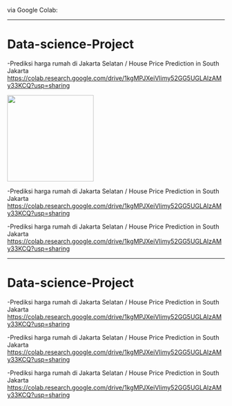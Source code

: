 via Google Colab:

---

# Data-science-Project

-Prediksi harga rumah di Jakarta Selatan / House Price Prediction in South Jakarta
https://colab.research.google.com/drive/1kgMPJXeiVIimy52GG5UGLAlzAMy33KCQ?usp=sharing

<img src="https://github.com/user-attachments/assets/d817b628-9284-4e53-93a2-5a10e97a18d4" width="200">

-Prediksi harga rumah di Jakarta Selatan / House Price Prediction in South Jakarta
https://colab.research.google.com/drive/1kgMPJXeiVIimy52GG5UGLAlzAMy33KCQ?usp=sharing

-Prediksi harga rumah di Jakarta Selatan / House Price Prediction in South Jakarta
https://colab.research.google.com/drive/1kgMPJXeiVIimy52GG5UGLAlzAMy33KCQ?usp=sharing

---

# Data-science-Project

-Prediksi harga rumah di Jakarta Selatan / House Price Prediction in South Jakarta
https://colab.research.google.com/drive/1kgMPJXeiVIimy52GG5UGLAlzAMy33KCQ?usp=sharing

-Prediksi harga rumah di Jakarta Selatan / House Price Prediction in South Jakarta
https://colab.research.google.com/drive/1kgMPJXeiVIimy52GG5UGLAlzAMy33KCQ?usp=sharing

-Prediksi harga rumah di Jakarta Selatan / House Price Prediction in South Jakarta
https://colab.research.google.com/drive/1kgMPJXeiVIimy52GG5UGLAlzAMy33KCQ?usp=sharing
